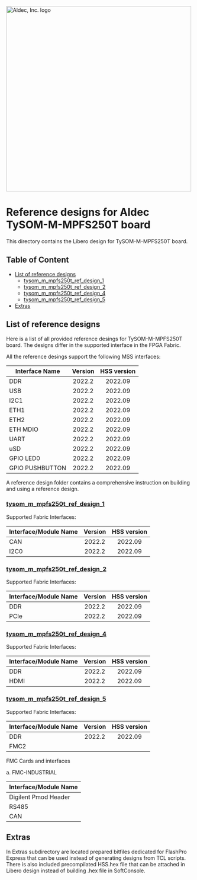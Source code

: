<a href="https://www.aldec.com/en">
  <img src="https://www.aldec.com/files/file/Aldec_Crescent_rgb_sm.png" width="500" alt="Aldec, Inc. logo" />
</a>

# Reference designs for Aldec TySOM-M-MPFS250T board

This directory contains the Libero design for TySOM-M-MPFS250T board.

## Table of Content
- [List of reference designs](#ref-desing-list)
  - [tysom_m_mpfs250t_ref_design_1](#ref-desing-1)
  - [tysom_m_mpfs250t_ref_design_2](#ref-desing-2)
  - [tysom_m_mpfs250t_ref_design_4](#ref-desing-4)
  - [tysom_m_mpfs250t_ref_design_5](#ref-desing-5)
- [Extras](#ref-extras)
## List of reference designs <a name="ref-desing-list"/>

Here is a list of all provided reference desings for TySOM-M-MPFS250T board.
The designs differ in the supported interface in the FPGA Fabric.

All the reference desings support the following MSS interfaces:

| Interface Name  | Version | HSS version |
| --------------- |:-------:|:-----------:|
| DDR             | 2022.2  |   2022.09   |
| USB             | 2022.2  |   2022.09   |
| I2C1            | 2022.2  |   2022.09   |
| ETH1            | 2022.2  |   2022.09   |
| ETH2            | 2022.2  |   2022.09   |
| ETH MDIO        | 2022.2  |   2022.09   |
| UART            | 2022.2  |   2022.09   |
| uSD             | 2022.2  |   2022.09   |
| GPIO LED0       | 2022.2  |   2022.09   |
| GPIO PUSHBUTTON | 2022.2  |   2022.09   |

A reference design folder contains a comprehensive instruction on building and using a reference design.

### [tysom_m_mpfs250t_ref_design_1](https://github.com/aldec/TySOM-M-MPFS250T-REV2/tree/revision2.2/BSP/designs/libero2022.2/tysom_m_mpfs250t_ref_design_1) <a name="ref-desing-1"/>

Supported Fabric Interfaces:

| Interface/Module Name | Version | HSS version |
| --------------------- |:-------:|:-----------:|
| CAN                   | 2022.2  |   2022.09   |
| I2C0                  | 2022.2  |   2022.09   |

### [tysom_m_mpfs250t_ref_design_2](https://github.com/aldec/TySOM-M-MPFS250T-REV2/tree/revision2.2/BSP/designs/libero2022.2/tysom_m_mpfs250t_ref_design_2) <a name="ref-desing-2"/>

Supported Fabric Interfaces:

| Interface/Module Name | Version | HSS version |
| --------------------- |:-------:|:-----------:|
| DDR                   | 2022.2  |   2022.09   |
| PCIe                  | 2022.2  |   2022.09   |

### [tysom_m_mpfs250t_ref_design_4](https://github.com/aldec/TySOM-M-MPFS250T-REV2/tree/revision2.2/BSP/designs/libero2022.2/tysom_m_mpfs250t_ref_design_4) <a name="ref-desing-4"/>

Supported Fabric Interfaces:

| Interface/Module Name | Version | HSS version |
| --------------------- |:-------:|:-----------:|
| DDR                   | 2022.2  |   2022.09   |
| HDMI                  | 2022.2  |   2022.09   |

### [tysom_m_mpfs250t_ref_design_5](https://github.com/aldec/TySOM-M-MPFS250T-REV2/tree/revision2.2/BSP/designs/libero2022.2/tysom_m_mpfs250t_ref_design_5) <a name="ref-desing-5"/>

Supported Fabric Interfaces:

| Interface/Module Name | Version | HSS version |
| --------------------- |:-------:|:-----------:|
| DDR                   | 2022.2  |   2022.09   |
| FMC2                  |         |             |

FMC Cards and interfaces

a. FMC-INDUSTRIAL

| Interface/Module Name |
| --------------------- |
| Digilent Pmod Header  |
| RS485                 |
| CAN                   |

## Extras <a name="ref-extras"/>

In Extras subdirectory are located prepared bitfiles dedicated for FlashPro Express that can be used instead of generating designs from TCL scripts. There is also included precompilated HSS.hex file that can be attached in Libero design instead of building .hex file in SoftConsole.
